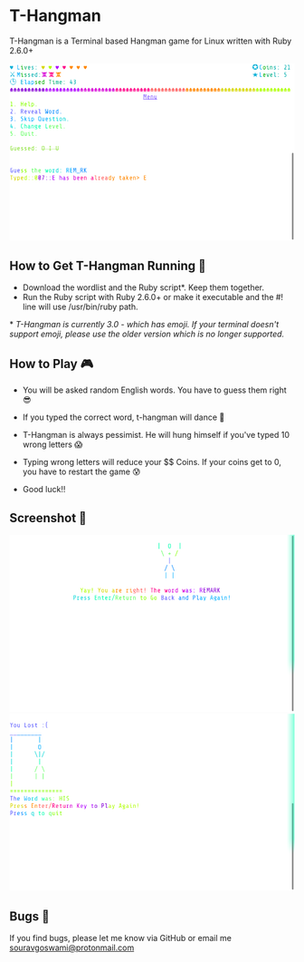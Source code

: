 # T-Hangman 

T-Hangman is a Terminal based Hangman game for Linux written with Ruby 2.6.0+

![screenshot 1](https://github.com/Souravgoswami/t-hangman/blob/master/Screenshots/1.png)

##  How to Get T-Hangman Running 🏃
+ Download the wordlist and the Ruby script*. Keep them together.
+ Run the Ruby script with Ruby 2.6.0+ or make it executable and the #! line will use /usr/bin/ruby path.

\* *T-Hangman is currently 3.0 - which has emoji. If your terminal doesn't support emoji, please use the older version which is no longer supported.*

## How to Play 🎮
- You will be asked random English words. You have to guess them right 😎

- If you typed the correct word, t-hangman will dance 🕺

- T-Hangman is always pessimist. He will hung himself if you've typed 10 wrong letters 😱

- Typing wrong letters will reduce your $$ Coins. If your coins get to 0, you have to restart the game 😰

- Good luck!!

## Screenshot 📸
![screenshot 2](https://github.com/Souravgoswami/t-hangman/blob/master/Screenshots/2.png)
![screenshot 3](https://github.com/Souravgoswami/t-hangman/blob/master/Screenshots/3.png)

## Bugs 🐞
If you find bugs, please let me know via GitHub or email me souravgoswami@protonmail.com
